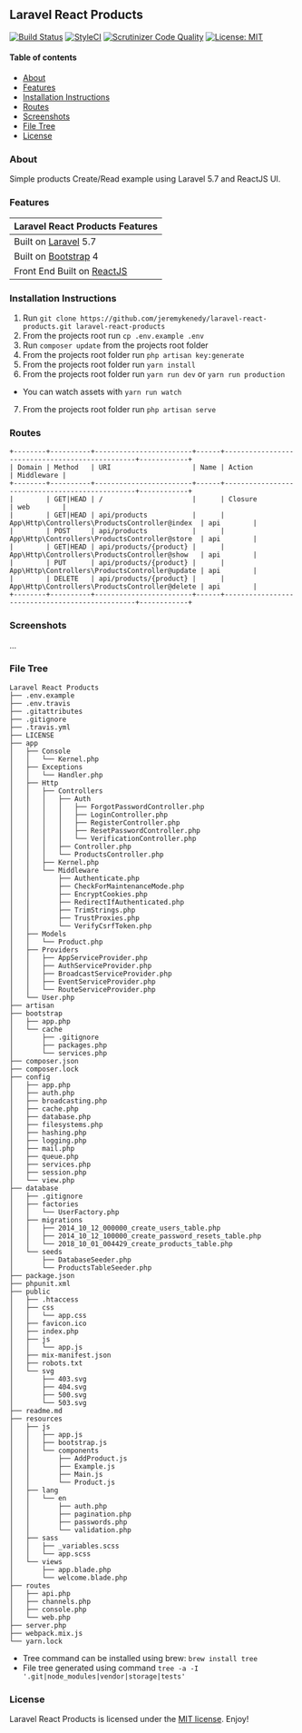 ## Laravel React Products

[![Build Status](https://travis-ci.com/jeremykenedy/laravel-react-products.svg?branch=master)](https://travis-ci.com/jeremykenedy/laravel-react-products)
[![StyleCI](https://github.styleci.io/repos/151041725/shield?branch=master)](https://github.styleci.io/repos/151041725)
[![Scrutinizer Code Quality](https://scrutinizer-ci.com/g/jeremykenedy/laravel-react-products/badges/quality-score.png?b=master)](https://scrutinizer-ci.com/g/jeremykenedy/laravel-react-products/?branch=master)
[![License: MIT](https://img.shields.io/badge/License-MIT-yellow.svg)](https://opensource.org/licenses/MIT)

#### Table of contents
- [About](#about)
- [Features](#features)
- [Installation Instructions](#installation-instructions)
- [Routes](#routes)
- [Screenshots](#screenshots)
- [File Tree](#file-tree)
- [License](#license)

### About
Simple products Create/Read example using Laravel 5.7 and ReactJS UI.

### Features
| Laravel React Products Features |
| :------------ |
|Built on [Laravel](http://laravel.com/) 5.7|
|Built on [Bootstrap](https://getbootstrap.com/) 4|
|Front End Built on [ReactJS](https://reactjs.org/)|

### Installation Instructions
1. Run `git clone https://github.com/jeremykenedy/laravel-react-products.git laravel-react-products`
2. From the projects root run `cp .env.example .env`
3. Run `composer update` from the projects root folder
4. From the projects root folder run `php artisan key:generate`
5. From the projects root folder run `yarn install`
6. From the projects root folder run `yarn run dev` or `yarn run production`
  * You can watch assets with `yarn run watch`
7. From the projects root folder run `php artisan serve`

### Routes

```
+--------+----------+------------------------+------+------------------------------------------------+------------+
| Domain | Method   | URI                    | Name | Action                                         | Middleware |
+--------+----------+------------------------+------+------------------------------------------------+------------+
|        | GET|HEAD | /                      |      | Closure                                        | web        |
|        | GET|HEAD | api/products           |      | App\Http\Controllers\ProductsController@index  | api        |
|        | POST     | api/products           |      | App\Http\Controllers\ProductsController@store  | api        |
|        | GET|HEAD | api/products/{product} |      | App\Http\Controllers\ProductsController@show   | api        |
|        | PUT      | api/products/{product} |      | App\Http\Controllers\ProductsController@update | api        |
|        | DELETE   | api/products/{product} |      | App\Http\Controllers\ProductsController@delete | api        |
+--------+----------+------------------------+------+------------------------------------------------+------------+
```

### Screenshots
...


### File Tree

```
Laravel React Products
├── .env.example
├── .env.travis
├── .gitattributes
├── .gitignore
├── .travis.yml
├── LICENSE
├── app
│   ├── Console
│   │   └── Kernel.php
│   ├── Exceptions
│   │   └── Handler.php
│   ├── Http
│   │   ├── Controllers
│   │   │   ├── Auth
│   │   │   │   ├── ForgotPasswordController.php
│   │   │   │   ├── LoginController.php
│   │   │   │   ├── RegisterController.php
│   │   │   │   ├── ResetPasswordController.php
│   │   │   │   └── VerificationController.php
│   │   │   ├── Controller.php
│   │   │   └── ProductsController.php
│   │   ├── Kernel.php
│   │   └── Middleware
│   │       ├── Authenticate.php
│   │       ├── CheckForMaintenanceMode.php
│   │       ├── EncryptCookies.php
│   │       ├── RedirectIfAuthenticated.php
│   │       ├── TrimStrings.php
│   │       ├── TrustProxies.php
│   │       └── VerifyCsrfToken.php
│   ├── Models
│   │   └── Product.php
│   ├── Providers
│   │   ├── AppServiceProvider.php
│   │   ├── AuthServiceProvider.php
│   │   ├── BroadcastServiceProvider.php
│   │   ├── EventServiceProvider.php
│   │   └── RouteServiceProvider.php
│   └── User.php
├── artisan
├── bootstrap
│   ├── app.php
│   └── cache
│       ├── .gitignore
│       ├── packages.php
│       └── services.php
├── composer.json
├── composer.lock
├── config
│   ├── app.php
│   ├── auth.php
│   ├── broadcasting.php
│   ├── cache.php
│   ├── database.php
│   ├── filesystems.php
│   ├── hashing.php
│   ├── logging.php
│   ├── mail.php
│   ├── queue.php
│   ├── services.php
│   ├── session.php
│   └── view.php
├── database
│   ├── .gitignore
│   ├── factories
│   │   └── UserFactory.php
│   ├── migrations
│   │   ├── 2014_10_12_000000_create_users_table.php
│   │   ├── 2014_10_12_100000_create_password_resets_table.php
│   │   └── 2018_10_01_004429_create_products_table.php
│   └── seeds
│       ├── DatabaseSeeder.php
│       └── ProductsTableSeeder.php
├── package.json
├── phpunit.xml
├── public
│   ├── .htaccess
│   ├── css
│   │   └── app.css
│   ├── favicon.ico
│   ├── index.php
│   ├── js
│   │   └── app.js
│   ├── mix-manifest.json
│   ├── robots.txt
│   └── svg
│       ├── 403.svg
│       ├── 404.svg
│       ├── 500.svg
│       └── 503.svg
├── readme.md
├── resources
│   ├── js
│   │   ├── app.js
│   │   ├── bootstrap.js
│   │   └── components
│   │       ├── AddProduct.js
│   │       ├── Example.js
│   │       ├── Main.js
│   │       └── Product.js
│   ├── lang
│   │   └── en
│   │       ├── auth.php
│   │       ├── pagination.php
│   │       ├── passwords.php
│   │       └── validation.php
│   ├── sass
│   │   ├── _variables.scss
│   │   └── app.scss
│   └── views
│       ├── app.blade.php
│       └── welcome.blade.php
├── routes
│   ├── api.php
│   ├── channels.php
│   ├── console.php
│   └── web.php
├── server.php
├── webpack.mix.js
└── yarn.lock

```

* Tree command can be installed using brew: `brew install tree`
* File tree generated using command `tree -a -I '.git|node_modules|vendor|storage|tests'`

### License
Laravel React Products is licensed under the [MIT license](https://opensource.org/licenses/MIT). Enjoy!
